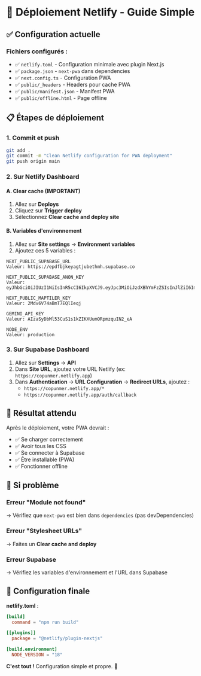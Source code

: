 # 🚀 Déploiement Netlify - Guide Simple

## ✅ Configuration actuelle

### Fichiers configurés :
- ✅ `netlify.toml` - Configuration minimale avec plugin Next.js
- ✅ `package.json` - `next-pwa` dans dependencies
- ✅ `next.config.ts` - Configuration PWA
- ✅ `public/_headers` - Headers pour cache PWA
- ✅ `public/manifest.json` - Manifest PWA
- ✅ `public/offline.html` - Page offline

## 📋 Étapes de déploiement

### 1. Commit et push
```bash
git add .
git commit -m "Clean Netlify configuration for PWA deployment"
git push origin main
```

### 2. Sur Netlify Dashboard

#### A. Clear cache (IMPORTANT)
1. Allez sur **Deploys**
2. Cliquez sur **Trigger deploy**
3. Sélectionnez **Clear cache and deploy site**

#### B. Variables d'environnement
1. Allez sur **Site settings** → **Environment variables**
2. Ajoutez ces 5 variables :

```
NEXT_PUBLIC_SUPABASE_URL
Valeur: https://epdfbjkeyagtjubethmh.supabase.co

NEXT_PUBLIC_SUPABASE_ANON_KEY
Valeur: eyJhbGciOiJIUzI1NiIsInR5cCI6IkpXVCJ9.eyJpc3MiOiJzdXBhYmFzZSIsInJlZiI6ImVwZGZiamtleWFndGp1YmV0aG1oIiwicm9sZSI6ImFub24iLCJpYXQiOjE3NTI5MzQzNjQsImV4cCI6MjA2ODUxMDM2NH0.svIeOxWSeFfOt06iuUYu0wnT4RasUmFDJ3zZ4dXV3YA

NEXT_PUBLIC_MAPTILER_KEY
Valeur: 2Mdv6V74aBmT7EQlIeqj

GEMINI_API_KEY
Valeur: AIzaSyDbMl53CuS1s1kZIKXUumORpmzquIN2_eA

NODE_ENV
Valeur: production
```

### 3. Sur Supabase Dashboard

1. Allez sur **Settings** → **API**
2. Dans **Site URL**, ajoutez votre URL Netlify (ex: `https://copunmer.netlify.app`)
3. Dans **Authentication** → **URL Configuration** → **Redirect URLs**, ajoutez :
   - `https://copunmer.netlify.app/*`
   - `https://copunmer.netlify.app/auth/callback`

## 🎯 Résultat attendu

Après le déploiement, votre PWA devrait :
- ✅ Se charger correctement
- ✅ Avoir tous les CSS
- ✅ Se connecter à Supabase
- ✅ Être installable (PWA)
- ✅ Fonctionner offline

## 🐛 Si problème

### Erreur "Module not found"
→ Vérifiez que `next-pwa` est bien dans `dependencies` (pas devDependencies)

### Erreur "Stylesheet URLs"
→ Faites un **Clear cache and deploy**

### Erreur Supabase
→ Vérifiez les variables d'environnement et l'URL dans Supabase

## 📝 Configuration finale

**netlify.toml** :
```toml
[build]
  command = "npm run build"

[[plugins]]
  package = "@netlify/plugin-nextjs"

[build.environment]
  NODE_VERSION = "18"
```

**C'est tout !** Configuration simple et propre. 🎉

